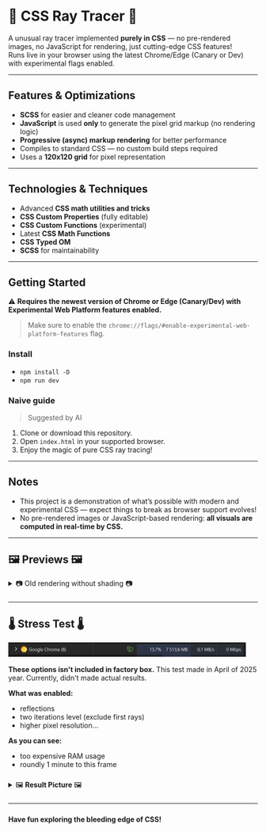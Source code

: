 # 👾 CSS Ray Tracer 👾

A unusual ray tracer implemented **purely in CSS** — no pre-rendered images, no JavaScript for rendering, just cutting-edge CSS features!  
Runs live in your browser using the latest Chrome/Edge (Canary or Dev) with experimental flags enabled.

---

## Features & Optimizations

- **SCSS** for easier and cleaner code management
- **JavaScript** is used **only** to generate the pixel grid markup (no rendering logic)
- **Progressive (async) markup rendering** for better performance
- Compiles to standard CSS — no custom build steps required
- Uses a **120x120 grid** for pixel representation

---

## Technologies & Techniques

- Advanced **CSS math utilities and tricks**
- **CSS Custom Properties** (fully editable)
- **CSS Custom Functions** (experimental)
- Latest **CSS Math Functions**
- **CSS Typed OM**
- **SCSS** for maintainability

---

## Getting Started

⚠️ **Requires the newest version of Chrome or Edge (Canary/Dev) with Experimental Web Platform features enabled.**  

> Make sure to enable the `chrome://flags/#enable-experimental-web-platform-features` flag.

### Install 

- `npm install -D`
- `npm run dev`

### Naive guide

> Suggested by AI

1. Clone or download this repository.
2. Open `index.html` in your supported browser.
3. Enjoy the magic of pure CSS ray tracing!

---

## Notes

- This project is a demonstration of what’s possible with modern and experimental CSS — expect things to break as browser support evolves!
- No pre-rendered images or JavaScript-based rendering: **all visuals are computed in real-time by CSS.** 

---

## 🖼️ Previews 🖼️

<details>
  <summary> 📷 Old rendering without shading 📷 </summary>

  > Made before re-design of main page. In this version I'm isn't enabled any shading.

  <img width="240" src="./results/no-shade-v1.png" alt="v1"/>
</details>

###

---

## 🌡️ Stress Test 🌡️

<img width="480" src="./results/ram-madness-240x.png" alt="RAM"/>

**These options isn't included in factory box.** This test made in April of 2025 year. Currently, didn't made actual results.

**What was enabled:** 
  - reflections
  - two iterations level (exclude first rays) 
  - higher pixel resolution...

**As you can see:** 
  - too expensive RAM usage
  - roundly 1 minute to this frame

###

<details>
  <summary>🖼️ <b>Result Picture</b> 🖼️</summary>
  <img width="240" src="./results/max-possible-ram-madness.png" alt="v1"/>
</details>

###

---

###

**Have fun exploring the bleeding edge of CSS!**
